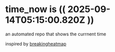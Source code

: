 # time_now is (( 2025-09-14T05:15:00.820Z ))

an automated repo that shows the currnent time

inspired by [breakingheatmap](https://github.com/breakingheatmap/breakingheatmap)